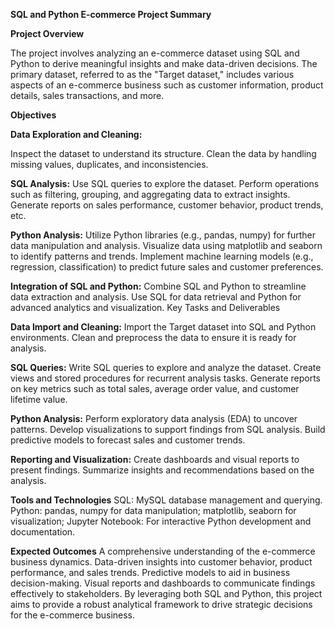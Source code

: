 **SQL and Python E-commerce Project Summary**

**Project Overview**

The project involves analyzing an e-commerce dataset using SQL and Python to derive meaningful insights and make data-driven decisions. The primary dataset, referred to as the "Target dataset," includes various aspects of an e-commerce business such as customer information, product details, sales transactions, and more.

**Objectives**

**Data Exploration and Cleaning:**

Inspect the dataset to understand its structure.
Clean the data by handling missing values, duplicates, and inconsistencies.

**SQL Analysis:**
Use SQL queries to explore the dataset.
Perform operations such as filtering, grouping, and aggregating data to extract insights.
Generate reports on sales performance, customer behavior, product trends, etc.

**Python Analysis:**
Utilize Python libraries (e.g., pandas, numpy) for further data manipulation and analysis.
Visualize data using matplotlib and seaborn to identify patterns and trends.
Implement machine learning models (e.g., regression, classification) to predict future sales and customer preferences.

**Integration of SQL and Python:**
Combine SQL and Python to streamline data extraction and analysis.
Use SQL for data retrieval and Python for advanced analytics and visualization.
Key Tasks and Deliverables

**Data Import and Cleaning:**
Import the Target dataset into SQL and Python environments.
Clean and preprocess the data to ensure it is ready for analysis.

**SQL Queries:**
Write SQL queries to explore and analyze the dataset.
Create views and stored procedures for recurrent analysis tasks.
Generate reports on key metrics such as total sales, average order value, and customer lifetime value.

**Python Analysis:**
Perform exploratory data analysis (EDA) to uncover patterns.
Develop visualizations to support findings from SQL analysis.
Build predictive models to forecast sales and customer trends.

**Reporting and Visualization:**
Create dashboards and visual reports to present findings.
Summarize insights and recommendations based on the analysis.

**Tools and Technologies**
SQL: MySQL database management and querying.
Python: pandas, numpy for data manipulation; matplotlib, seaborn for visualization; 
Jupyter Notebook: For interactive Python development and documentation.

**Expected Outcomes**
A comprehensive understanding of the e-commerce business dynamics.
Data-driven insights into customer behavior, product performance, and sales trends.
Predictive models to aid in business decision-making.
Visual reports and dashboards to communicate findings effectively to stakeholders.
By leveraging both SQL and Python, this project aims to provide a robust analytical framework to drive strategic decisions for the e-commerce business.
